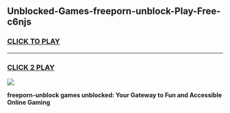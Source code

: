 
## Unblocked-Games-freeporn-unblock-Play-Free-c6njs
<h3>
<a href="https://premium76.site?title=freeporn-unblock&ref=10A">CLICK TO PLAY</a></h3>
<hr>

<h3>
<a href="https://premium76.site?title=freeporn-unblock&ref=10A">CLICK 2 PLAY</a>
  
</h3>

<a href="https://premium76.site?title=freeporn-unblock&ref=10A"><img src="https://clearcache.store/games.png"></a>


**freeporn-unblock games unblocked: Your Gateway to Fun and Accessible Online Gaming**
